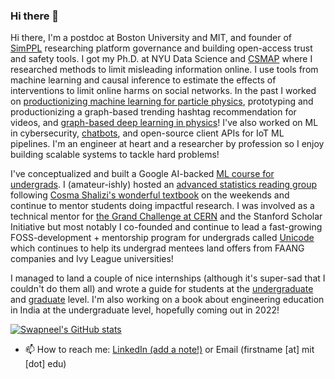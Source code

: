 ### Hi there 👋

<!--
**SwapneelM/swapneelm** is a ✨ _special_ ✨ repository because its `README.md` (this file) appears on your GitHub profile.

Here are some ideas to get you started:

- 👯 I’m looking to collaborate on ...
- 🤔 I’m looking for help with ...
- 💬 Ask me about ...

- 😄 Pronouns: ...
- ⚡ Fun fact: ...
-->

Hi there, I'm a postdoc at Boston University and MIT, and founder of [SimPPL](https://simppl.org) researching platform governance and building open-access trust and safety tools. I got my Ph.D. at NYU Data Science and [CSMAP](https://csmapnyu.org) where I researched methods to limit misleading information online. I use tools from machine learning and causal inference to estimate the effects of interventions to limit online harms on social networks. In the past I worked on [productionizing machine learning for particle physics](https://github.com/SwapneelM/DeepJetCore/wiki), prototyping and productionizing a graph-based trending hashtag recommendation for videos, and [graph-based deep learning in physics](https://github.com/SwapneelM/TrackingNtuples)! I've also worked on ML in cybersecurity, [chatbots](https://github.com/SwapneelM/Protobot), and open-source client APIs for IoT ML pipelines. I'm an engineer at heart and a researcher by profession so I enjoy building scalable systems to tackle hard problems!

I've conceptualized and built a Google AI-backed [ML course for undergrads](https://djunicode.github.io/umlsc-2021/). I (amateur-ishly) hosted an [advanced statistics reading group](https://www.youtube.com/playlist?list=PLob0yCmJjJ3XT9DfcQ63ly79ICmgGU5bt) following [Cosma Shalizi's wonderful textbook](https://drive.google.com/file/d/1ZH9hr7UEN-kmQWXndQkPQEtlP0tUHb1a/view?usp=sharing) on the weekends and continue to mentor students doing impactful research. I was involved as a technical mentor for [the Grand Challenge at CERN](https://www.youtube.com/watch?v=sEJVrD2ALLM) and the Stanford Scholar Initiative but most notably I co-founded and continue to lead a fast-growing FOSS-development + mentorship program for undergrads called [Unicode](https://djunicode.in/) which continues to help its undergrad mentees land offers from FAANG companies and Ivy League universities!

I managed to land a couple of nice internships (although it's super-sad that I couldn't do them all) and wrote a guide for students at the [undergraduate](https://medium.com/@swapneel_mehta/the-cern-openlab-internship-experience-questionnaire-included-67d995893bea) and [graduate](https://swapneelm.github.io/interview-advice-for-research-internships-in-data-science) level. I'm also working on a book about engineering education in India at the undergraduate level, hopefully coming out in 2022!

[![Swapneel's GitHub stats](https://github-readme-stats.vercel.app/api?username=swapneelm)](https://github.com/anuraghazra/github-readme-stats)

- 📫 How to reach me: [LinkedIn (add a note!)](https://www.linkedin.com/in/swapneelm/) or Email (firstname [at] mit [dot] edu)
